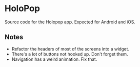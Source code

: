 # HoloPop

Source code for the Holopop app. Expected for Android and iOS.

## Notes
- Refactor the headers of most of the screens into a widget.
- There's a lot of buttons not hooked up. Don't forget them.
- Navigation has a weird animation. Fix that.
